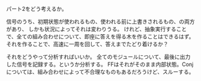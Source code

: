 パート2をどう考えるか。

信号のうち、初期状態が使われるもの、使われる前に上書きされるもの、の両方があり、
しかも状況によってそれは変わりうる。
けれど、抽象実行することで、全ての組み合わせについて、即座に答えを得る木を作ることはできるはず。
それを作ることで、高速に一周を回して、答えまでたどり着けるか？

それをどうやって分析すればいいか。
全てのモジュールについて、最後に出力した信号を記録する。というか分析する。
FFはそれがそのまま内部状態。Conjについては、組み合わせによって不合理なものもあるだろうけど、スルーする。

